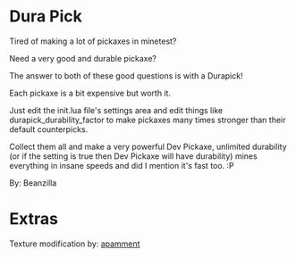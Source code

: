 # Dura Pick

Tired of making a lot of pickaxes in minetest?

Need a very good and durable pickaxe?

The answer to both of these good questions is with a Durapick!

Each pickaxe is a bit expensive but worth it.

Just edit the init.lua file's settings area and edit things like durapick_durability_factor to make pickaxes many times stronger than their default counterpicks.

Collect them all and make a very powerful Dev Pickaxe, unlimited durability (or if the setting is true then Dev Pickaxe will have durability) mines everything in insane speeds and did I mention it's fast too. :P

By: Beanzilla

# Extras

Texture modification by: [apamment](https://github.com/apamment)
